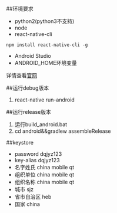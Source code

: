##环境要求
* python2(python3不支持)
* node
* react-native-cli
```
npm install react-native-cli -g
```
* Android Studio
* ANDROID_HOME环境变量

详情查看[官网](http://facebook.github.io/react-native/docs/getting-started.html)


##运行debug版本

1. react-native run-android

##运行release版本

1. 运行build_android.bat
2. cd android&&gradlew assembleRelease


##keystore

* password dqjyz123
* key-alias dqjyz123
* 名字姓氏 china mobile qt
* 组织单位 china mobile qt
* 组织名称 china mobile qt
* 城市 sjz
* 省市自治区 heb
* 国家 china 